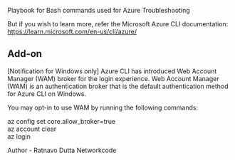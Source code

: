 Playbook for Bash commands used for Azure Troubleshooting

But if you wish to learn more, refer the Microsoft Azure CLI documentation: https://learn.microsoft.com/en-us/cli/azure/

Add-on
------------------------------
[Notification for Windows only] Azure CLI has introduced Web Account Manager (WAM) broker for the login experience. Web Account Manager (WAM) is an authentication broker that is the default authentication method for Azure CLI on Windows.

You may opt-in to use WAM by running the following commands:

az config set core.allow_broker=true
<br>
az account clear
<br>
az login
<br>



Author - Ratnavo Dutta
Networkcode